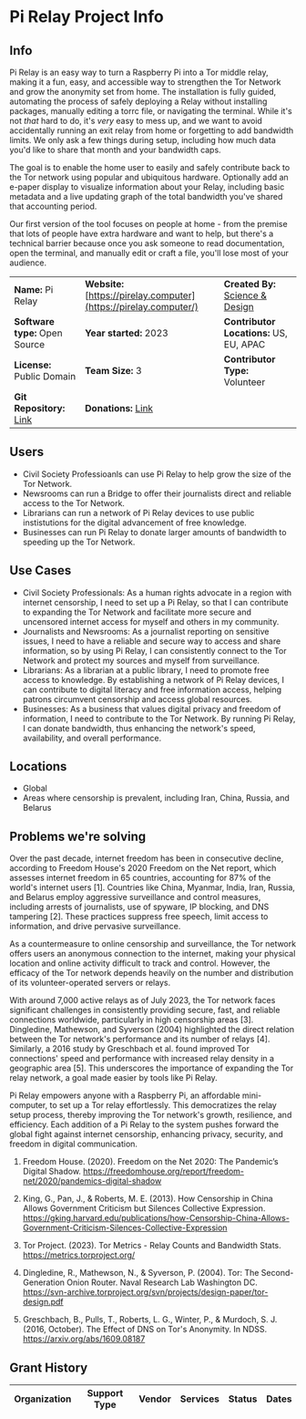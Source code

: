 # **Pi Relay Project Info**

## Info

Pi Relay is an easy way to turn a Raspberry Pi into a Tor middle relay, making it a fun, easy, and accessible way to strengthen the Tor Network and grow the anonymity set from home. The installation is fully guided, automating the process of safely deploying a Relay without installing packages, manually editing a torrc file, or navigating the terminal. While it's not *that* hard to do, it's *very* easy to mess up, and we want to avoid accidentally running an exit relay from home or forgetting to add bandwidth limits. We only ask a few things during setup, including how much data you'd like to share that month and your bandwidth caps.

The goal is to enable the home user to easily and safely contribute back to the Tor network using popular and ubiquitous hardware. Optionally add an e-paper display to visualize information about your Relay, including basic metadata and a live updating graph of the total bandwidth you've shared that accounting period. 

Our first version of the tool focuses on people at home - from the premise that lots of people have extra hardware and want to help, but there's a technical barrier because once you ask someone to read documentation, open the terminal, and manually edit or craft a file, you'll lose most of your audience.

|  |  |  |
| --- | --- | --- |
| **Name:** Pi Relay | **Website:**<br>[https://pirelay.computer](https://pirelay.computer/) | **Created By:** [Science & Design](https://scidsg.org/) |
| **Software type:** Open Source | **Year started:** 2023 | **Contributor Locations:** US, EU, APAC |
| **License:** Public Domain | **Team Size:** 3 | **Contributor Type:** Volunteer |
| **Git Repository:** [Link](https://github.com/scidsg/pi-relay) | **Donations:** [Link](https://opencollective.com/scidsg/contribute/pi-relay-supporter-61700) | 

## Users

- Civil Society Professioanls can use Pi Relay to help grow the size of the Tor Network.
- Newsrooms can run a Bridge to offer their journalists direct and reliable access to the Tor Network.
- Librarians can run a network of Pi Relay devices to use public instistutions for the digital advancement of free knowledge.
- Businesses can run Pi Relay to donate larger amounts of bandwidth to speeding up the Tor Network.

## Use Cases

- Civil Society Professionals: As a human rights advocate in a region with internet censorship, I need to set up a Pi Relay, so that I can contribute to expanding the Tor Network and facilitate more secure and uncensored internet access for myself and others in my community.
- Journalists and Newsrooms: As a journalist reporting on sensitive issues, I need to have a reliable and secure way to access and share information, so by using Pi Relay, I can consistently connect to the Tor Network and protect my sources and myself from surveillance.
- Librarians: As a librarian at a public library, I need to promote free access to knowledge. By establishing a network of Pi Relay devices, I can contribute to digital literacy and free information access, helping patrons circumvent censorship and access global resources.
- Businesses: As a business that values digital privacy and freedom of information, I need to contribute to the Tor Network. By running Pi Relay, I can donate bandwidth, thus enhancing the network's speed, availability, and overall performance.

## Locations

- Global
- Areas where censorship is prevalent, including Iran, China, Russia, and Belarus

## **Problems we're solving**

Over the past decade, internet freedom has been in consecutive decline, according to Freedom House's 2020 Freedom on the Net report, which assesses internet freedom in 65 countries, accounting for 87% of the world's internet users [1]. Countries like China, Myanmar, India, Iran, Russia, and Belarus employ aggressive surveillance and control measures, including arrests of journalists, use of spyware, IP blocking, and DNS tampering [2]. These practices suppress free speech, limit access to information, and drive pervasive surveillance.

As a countermeasure to online censorship and surveillance, the Tor network offers users an anonymous connection to the internet, making your physical location and online activity difficult to track and control. However, the efficacy of the Tor network depends heavily on the number and distribution of its volunteer-operated servers or relays.

With around 7,000 active relays as of July 2023, the Tor network faces significant challenges in consistently providing secure, fast, and reliable connections worldwide, particularly in high censorship areas [3]. Dingledine, Mathewson, and Syverson (2004) highlighted the direct relation between the Tor network's performance and its number of relays [4]. Similarly, a 2016 study by Greschbach et al. found improved Tor connections' speed and performance with increased relay density in a geographic area [5]. This underscores the importance of expanding the Tor relay network, a goal made easier by tools like Pi Relay.

Pi Relay empowers anyone with a Raspberry Pi, an affordable mini-computer, to set up a Tor relay effortlessly. This democratizes the relay setup process, thereby improving the Tor network's growth, resilience, and efficiency. Each addition of a Pi Relay to the system pushes forward the global fight against internet censorship, enhancing privacy, security, and freedom in digital communication.

1. Freedom House. (2020). Freedom on the Net 2020: The Pandemic’s Digital Shadow. https://freedomhouse.org/report/freedom-net/2020/pandemics-digital-shadow

2. King, G., Pan, J., & Roberts, M. E. (2013). How Censorship in China Allows Government Criticism but Silences Collective Expression. https://gking.harvard.edu/publications/how-Censorship-China-Allows-Government-Criticism-Silences-Collective-Expression

3. Tor Project. (2023). Tor Metrics - Relay Counts and Bandwidth Stats. https://metrics.torproject.org/

4. Dingledine, R., Mathewson, N., & Syverson, P. (2004). Tor: The Second-Generation Onion Router. Naval Research Lab Washington DC. https://svn-archive.torproject.org/svn/projects/design-paper/tor-design.pdf

5. Greschbach, B., Pulls, T., Roberts, L. G., Winter, P., & Murdoch, S. J. (2016, October). The Effect of DNS on Tor's Anonymity. In NDSS. https://arxiv.org/abs/1609.08187

## Grant History

| **Organization** | **Support Type** | **Vendor** | **Services** | **Status** | **Dates** |
| --- | --- | --- | --- | --- | --- |

